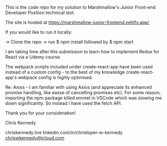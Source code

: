 This is the code repo for my solution to Marshmallow's Junior Front-end Developer Position technical test.

The site is hosted at https://marshmallow-junior-frontend.netlify.app/

If you would like to run it locally:

-> Clone the repo
-> run $ npm install followed by $ npm start 

I am taking time after this submission to learn how to implement Redux for React via a Udemy course. 

The webpack scripts included under create-react-app have been used instead of a custom config - to the best of my knowledge create-react-app's webpack config is highly optimised.

Re: Axios - I am familiar with using Axios (and appreciate its enhanced promise handling, like easse of cancelling promises etc). For some reason, importing the npm package killed emmet in VSCode which was slowing me down significantly. So instead I have used the fetch API.

Thank you for your consideration! 

Chris Kennedy

chriskennedy.live
linkedin.com/in/christoper-w-kennedy
chriswkennedy@icloud.com
